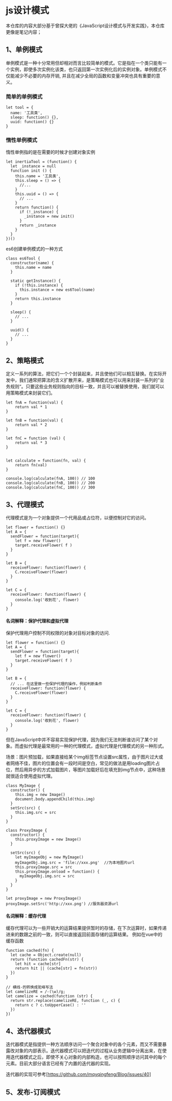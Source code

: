 # js设计模式
本仓库的内容大部分基于曾探大佬的《JavaScript设计模式与开发实践》，本仓库更像是笔记内容；

## 1、单例模式
单例模式是一种十分常用但却相对而言比较简单的模式。它是指在一个类只能有一个实例，即使多次实例化该类，也只返回第一次实例化后的实例对象。单例模式不仅能减少不必要的内存开销, 并且在减少全局的函数和变量冲突也具有重要的意义。

### 简单的单例模式
```
let tool = {
  name: '工具类',
  sleep: function() {},
  uuid: function() {}
}
```

### 惰性单例模式
惰性单例指的是在需要的时候才创建对象实例
```
let inertiaTool = (function() {
  let _instance = null
  function init () {
    this.name = '工具类',
    this.sleep = () => {
      //...
    }
    this.uuid = () => {
      // ...
    }
    return function() {
      if (!_instance) {
        _instance = new init()
      }
      return _instance
    }
  }
})()
```

es6创建单例模式的一种方式
```
class es6Tool {
  constructor(name) {
    this.name = name
  }

  static getInstance() {
    if (!this.instance) {
      this.instance = new es6Tool(name)
    }
    return this.instance
  }

  sleep() {
    // ...
  }

  uuid() {
    // ...
  }
}
```

## 2、策略模式
定义一系列的算法，把它们一个个封装起来，并且使他们可以相互替换。在实际开发中，我们通常把算法的含义扩散开来，是策略模式也可以用来封装一系列的”业务规则“。只要这些业务规则指向的目标一致，并且可以被替换使用，我们就可以用策略模式来封装它们。
```
let fnA = function(val) {
    return val * 1
}

let fnB = function(val) {
    return val * 2
}

let fnC = function (val) {
    return val * 3
}


let calculate = function(fn, val) {
    return fn(val)
}

console.log(calculate(fnA, 100)) // 100
console.log(calculate(fnB, 100)) // 200
console.log(calculate(fnC, 100)) // 300
```

## 3、代理模式
代理模式是为一个对象提供一个代用品或占位符，以便控制对它的访问。
```
let flower = function() {}
let A = {
  sendFlower = function(target){
    let f = new flower()
    target.receiveFlower( f )
  }
}

let B = {
  receiveFlower: function(flower) {
    C.receiveFlower(flower)
  }
}

let C = {
  receiveFlower: function(flower) {
    console.log('收到花', flower)
  }
}
```
#### 名词解释：保护代理和虚拟代理
保护代理用户控制不同权限的对象对目标对象的访问.
```
let flower = function() {}
let A = {
  sendFlower = function(target){
    let f = new flower()
    target.receiveFlower( f )
  }
}

let B = {
  // ... 在这里做一些保护代理的操作，例如判断条件
  receiveFlower: function(flower) {
    C.receiveFlower(flower)
  }
}

let C = {
  receiveFlower: function(flower) {
    console.log('收到花', flower)
  }
}
```
但在JavaScript中并不容易实现保护代理，因为我们无法判断谁访问了某个对象。而虚拟代理是最常用的一种的代理模式，虚拟代理是代理模式的另一种形式。

场景：图片预加载，如果直接给某个img标签节点设置src属性，由于图片过大或者网络不佳，图片的位置会有一段时间是空白，常见的做法是用loading图片占位，然后用异步的方式加载图片，等图片加载好后在填充到img节点中，这种场景就很适合使用虚拟代理。
```
class MyImage {
  constructor() {
    this.img = new Image()
    document.body.appendChild(this.img)
  }
  setSrc(src) {
    this.img.src = src
  }
}

class ProxyImage {
  constructor() {
    this.proxyImage = new Image()
  }

  setSrc(src) {
    let myImageObj = new MyImage()
    myImageObj.img.src = 'file://xxx.png'  //为本地图片url
    this.proxyImage.src = src
    this.proxyImage.onload = function() {
      myImageObj.img.src = src
    }
  }
}

let proxyImage = new ProxyImage()
proxyImage.setSrc('http://xxx.png') //服务器资源url
```

#### 名词解释：缓存代理
缓存代理可以为一些开销大的运算结果提供暂时的存储，在下次运算时，如果传递进来的数跟之前的一致，则可以直接返回前面存储的运算结果。
例如在vue中的缓存函数
```
function cached(fn) {
  let cache = Object.create(null)
  return (function cachedFn(str) {
    let hit = cache[str]
    return hit || (cache[str] = fn(str))
  })
}

// 横线-的转换成驼峰写法
let camelizeRE = /-(\w)/g;
let camelize = cached(function (str) {
  return str.replace(camelizeRE, function (_, c) {
    return c ? c.toUpperCase() : ''
  })
})
```

## 4、迭代器模式
迭代器模式是指提供一种方法顺序访问一个聚合对象中的各个元素，而又不需要暴露改对象的内部表示。迭代器模式可以把迭代的过程从业务逻辑中分离出来，在使用迭代器模式之后，即使不关心对象的内部构造，也可以按照顺序访问其中的每个元素。目前大部分语言已经有了内置的迭代器的实现。

迭代器的实现可参考[https://github.com/mqyqingfeng/Blog/issues/40]

## 5、发布-订阅模式